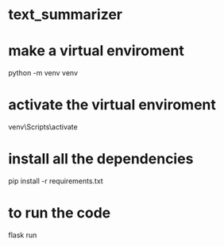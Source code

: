 # text_summarizer

# make a virtual enviroment 
python -m venv venv

# activate the virtual enviroment 
venv\Scripts\activate

# install all the dependencies
pip install -r requirements.txt

# to run the code 
flask run 